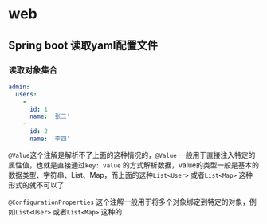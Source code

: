 # web

## Spring boot 读取yaml配置文件

### 读取对象集合

```yaml
admin:
  users:
    -
      id: 1
      name: '张三'
    -
      id: 2
      name: '李四'
```

`@Value`这个注解是解析不了上面的这种情况的，`@Value` 一般用于直接注入特定的属性值，也就是直接通过`key: value` 
的方式解析数据，value的类型一般是基本的数据类型、字符串、List、Map，而上面的这种`List<User>` 或者`List<Map>` 
这种形式的就不可以了

`@ConfigurationProperties` 这个注解一般用于将多个对象绑定到特定的对象，例如`List<User>` 或者`List<Map>`
这种的